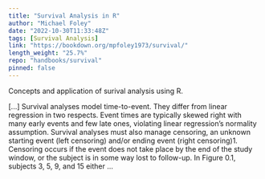 ```yaml
---
title: "Survival Analysis in R"
author: "Michael Foley"
date: "2022-10-30T11:33:48Z"
tags: [Survival Analysis]
link: "https://bookdown.org/mpfoley1973/survival/"
length_weight: "25.7%"
repo: "handbooks/survival"
pinned: false
---
```


<p>Concepts and application of surival analysis
using R.</p> [...] Survival analyses model time-to-event. They differ from linear regression in two respects. Event times are typically skewed right with many early events and few late ones, violating linear regression’s normality assumption. Survival analyses must also manage censoring, an unknown starting event (left censoring) and/or ending event (right censoring)1. Censoring occurs if the event does not take place by the end of the study window, or the subject is in some way lost to follow-up. In Figure 0.1, subjects 3, 5, 9, and 15 either ...
